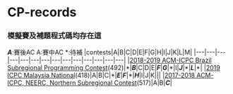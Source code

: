 # CP-records
### 模擬賽及補題程式碼均存在這

***A***:賽後AC A:賽中AC \*:待補
|contests|A|B|C|D|E|F|G|H|I|J|K|L|M|
|---|---|---|---|---|---|---|---|---|---|---|---|---|---|
|[2018-2019 ACM-ICPC Brazil Subregional Programming Contest](https://codeforces.com/gym/101908)(492)|\*|***B***|C|D|E|***F***|***G***|\*|I|***J***|\*|***L***|\*|
|[2019 ICPC Malaysia National](https://codeforces.com/gym/102219)(418)|A|B|C|\*|***E***|***F***|\*|***H***|I|J|K|||
|[2017-2018 ACM-ICPC, NEERC, Northern Subregional Contest](https://codeforces.com/gym/101612)(517)|A|B|***C***|
